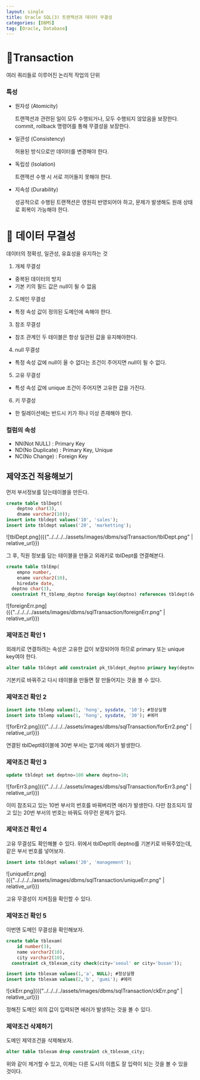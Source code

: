 ```yaml
---
layout: single
title: Oracle SQL(3) 트랜잭션과 데이터 무결성
categories: [DBMS]
tag: [Oracle, Database]
---
```




# 📖Transaction

여러 쿼리들로 이루어진 논리적 작업의 단위

### 특성

- 원자성 (Atomicity)
    
    트랜잭션과 관련된 일이 모두 수행되거나, 모두 수행되지 않았음을 보장한다. commit, rollback 명령어를 통해 무결성을 보장한다.
    
- 일관성 (Consistency)
    
    허용된 방식으로만 데이터를 변경해야 한다.
    
- 독립성 (Isolation)
    
    트랜잭션 수행 시 서로 끼어들지 못해야 한다.
    
- 지속성 (Durability)
    
    성공적으로 수행된 트랜잭션은 영원히 반영되어야 하고, 문제가 발생해도 원래 상태로 회복이 가능해야 한다.
    

# 📖 데이터 무결성

데이터의 정확성, 일관성, 유효성을 유지하는 것

1) 개체 무결성 

- 중복된 데이터의 방지
- 기본 키의 필드 값은 null이 될 수 없음

2) 도메인 무결성

- 특정 속성 값이 정의된 도메인에 속해야 한다.

3) 참조 무결성

- 참조 관계인 두 테이블은 항상 일관된 값을 유지해야한다.

4) null 무결성

- 특정 속성 값에 null이 올 수 없다는 조건이 주어지면 null이 될 수 없다.

5) 고유 무결성

- 특성 속성 값에 unique 조건이 주어지면 고유한 값을 가진다.

6) 키 무결성 

- 한 릴레이션에는 반드시 키가 하나 이상 존재해야 한다.

### 컬럼의 속성

- NN(Not NULL) : Primary Key
- ND(No Duplicate) : Primary Key, Unique
- NC(No Change) : Foreign Key

## 제약조건 적용해보기

먼저 부서정보를 담는테이블을 만든다.

```sql
create table tblDept(
	deptno char(3), 
	dname varchar2(10));
insert into tbldept values('10', 'sales');
insert into tbldept values('20', 'marketting');
```

![tblDept.png]({{"../../../../assets/images/dbms/sqlTransaction/tblDept.png" | relative_url}})

그 후, 직원 정보를 담는 테이블을 만들고 외래키로 tblDept를 연결해본다.

```sql
create table tblEmp( 
	empno number, 
	ename varchar2(10), 
	hiredate date,
  deptno char(3),
  constraint ft_tblemp_deptno foreign key(deptno) references tbldept(deptno));
```

![foreignErr.png]({{"../../../../assets/images/dbms/sqlTransaction/foreignErr.png" | relative_url}})

### 제약조건 확인 1

외래키로 연결하려는 속성은 고유한 값이 보장되어야 하므로 primary 또는 unique key여야 한다.

```sql
alter table tbldept add constraint pk_tbldept_deptno primary key(deptno);
```

기본키로 바꿔주고 다시 테이블을 만들면 잘 만들어지는 것을 볼 수 있다.

### 제약조건 확인 2

```sql
insert into tblemp values(1, 'hong', sysdate, '10'); #정상실행
insert into tblemp values(1, 'hong', sysdate, '30'); #에러
```

![forErr2.png]({{"../../../../assets/images/dbms/sqlTransaction/forErr2.png" | relative_url}})

연결된 tblDept테이블에 30번 부서는 없기에 에러가 발생한다.

### 제약조건 확인 3

```sql
update tbldept set deptno=100 where deptno=10; 
```

![forErr3.png]({{"../../../../assets/images/dbms/sqlTransaction/forErr3.png" | relative_url}})

이미 참조되고 있는 10번 부서의 번호를 바꿔버리면 에러가 발생한다. 다만 참조되지 않고 있는 20번 부서의 번호는 바꿔도 아무런 문제가 없다.

### 제약조건 확인 4

고유 무결성도 확인해볼 수 있다. 위에서  tblDept의 deptno를 기본키로 바꿔주었는데, 같은 부서 번호를 넣어보자.

```sql
insert into tbldept values('20', 'management');
```

![uniqueErr.png]({{"../../../../assets/images/dbms/sqlTransaction/uniqueErr.png" | relative_url}})

고유 무결성이 지켜짐을 확인할 수 있다.

### 제약조건 확인 5

이번엔 도메인 무결성을 확인해보자.

```sql
create table tblexam(
	id number(3), 
	name varchar2(10), 
	city varchar2(10),
  constraint ck_tblexam_city check(city='seoul' or city='busan'));
```

```sql
insert into tblexam values(1,'a', NULL); #정상실행
insert into tblexam values(2,'b', 'gumi'); #에러
```

![ckErr.png]({{"../../../../assets/images/dbms/sqlTransaction/ckErr.png" | relative_url}})

정해진 도메인 외의 값이 입력되면 에러가 발생하는 것을 볼 수 있다.


### 제약조건 삭제하기

도메인 제약조건을 삭제해보자.

```sql
alter table tblexam drop constraint ck_tblexam_city;
```

위와 같이 제거할 수 있고, 이제는 다른 도시의 이름도 잘 입력이 되는 것을 볼 수 있을 것이다.